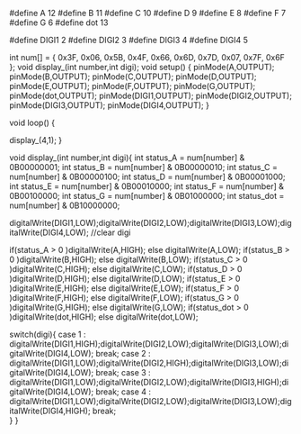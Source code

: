 #define A 12
#define B 11
#define C 10
#define D  9
#define E  8
#define F  7
#define G  6
#define dot 13

#define DIGI1 2
#define DIGI2 3
#define DIGI3 4
#define DIGI4 5

int num[] = { 0x3F, 0x06, 0x5B, 0x4F, 0x66, 0x6D, 0x7D, 0x07, 0x7F, 0x6F };
void display_(int number,int digi);
void setup() {
  pinMode(A,OUTPUT);
  pinMode(B,OUTPUT);
  pinMode(C,OUTPUT);
  pinMode(D,OUTPUT);
  pinMode(E,OUTPUT);
  pinMode(F,OUTPUT);
  pinMode(G,OUTPUT);
  pinMode(dot,OUTPUT);
  pinMode(DIGI1,OUTPUT);
  pinMode(DIGI2,OUTPUT);
  pinMode(DIGI3,OUTPUT);
  pinMode(DIGI4,OUTPUT);
}

void loop() {

  display_(4,1);
}

void display_(int number,int digi){
  int status_A = num[number] & 0B00000001;
  int status_B = num[number] & 0B00000010;
  int status_C = num[number] & 0B00000100;
  int status_D = num[number] & 0B00001000;
  int status_E = num[number] & 0B00010000;
  int status_F = num[number] & 0B00100000;
  int status_G = num[number] & 0B01000000;
  int status_dot = num[number] & 0B10000000;
  
  digitalWrite(DIGI1,LOW);digitalWrite(DIGI2,LOW);digitalWrite(DIGI3,LOW);digitalWrite(DIGI4,LOW); //clear digi
  
  if(status_A > 0 )digitalWrite(A,HIGH);
  else digitalWrite(A,LOW);
  if(status_B > 0 )digitalWrite(B,HIGH);
  else digitalWrite(B,LOW);
  if(status_C > 0 )digitalWrite(C,HIGH);
  else digitalWrite(C,LOW);
  if(status_D > 0 )digitalWrite(D,HIGH);
  else digitalWrite(D,LOW);
  if(status_E > 0 )digitalWrite(E,HIGH);
  else digitalWrite(E,LOW);
  if(status_F > 0 )digitalWrite(F,HIGH);
  else digitalWrite(F,LOW);
  if(status_G > 0 )digitalWrite(G,HIGH);
  else digitalWrite(G,LOW);
  if(status_dot > 0 )digitalWrite(dot,HIGH);
  else digitalWrite(dot,LOW);

  switch(digi){
   case 1 :
          digitalWrite(DIGI1,HIGH);digitalWrite(DIGI2,LOW);digitalWrite(DIGI3,LOW);digitalWrite(DIGI4,LOW);
    break;
   case 2 :
          digitalWrite(DIGI1,LOW);digitalWrite(DIGI2,HIGH);digitalWrite(DIGI3,LOW);digitalWrite(DIGI4,LOW);
    break;
   case 3 :
          digitalWrite(DIGI1,LOW);digitalWrite(DIGI2,LOW);digitalWrite(DIGI3,HIGH);digitalWrite(DIGI4,LOW);
    break;
   case 4 :
          digitalWrite(DIGI1,LOW);digitalWrite(DIGI2,LOW);digitalWrite(DIGI3,LOW);digitalWrite(DIGI4,HIGH);
   break;    
  }
}
